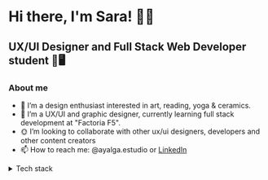 # Hi there, I'm Sara! 👋🏼
## UX/UI Designer and Full Stack Web Developer student 🎨🖥

### About me
- 👀 I’m a design enthusiast interested in art, reading, yoga & ceramics. 
- 🌱 I’m a UX/UI and graphic designer, currently learning full stack development at "Factoria F5".
- 🌞 I’m looking to collaborate with other ux/ui designers, developers and other content creators
- 📫 How to reach me: @ayalga.estudio or [LinkedIn](https://www.linkedin.com/in/saravazquezlopez/)

<details>
  <summary>Tech stack</summary>

<img src="https://ziadoua.github.io/m3-Markdown-Badges/badges/Figma/figma2.svg"> <img src="https://ziadoua.github.io/m3-Markdown-Badges/badges/Illustrator/illustrator2.svg"> <img src="https://ziadoua.github.io/m3-Markdown-Badges/badges/Photoshop/photoshop2.svg"> <img src="https://ziadoua.github.io/m3-Markdown-Badges/badges/InDesign/indesign1.svg"> <img src="https://ziadoua.github.io/m3-Markdown-Badges/badges/VisualStudioCode/visualstudiocode2.svg"> <img src="https://ziadoua.github.io/m3-Markdown-Badges/badges/HTML/html3.svg"> <img src="https://ziadoua.github.io/m3-Markdown-Badges/badges/CSS/css3.svg"> <img src="https://ziadoua.github.io/m3-Markdown-Badges/badges/Javascript/javascript3.svg"> <img src="https://ziadoua.github.io/m3-Markdown-Badges/badges/Notion/notion3.svg"> <img src="https://ziadoua.github.io/m3-Markdown-Badges/badges/Trello/trello3.svg"> <img src="https://ziadoua.github.io/m3-Markdown-Badges/badges/LinkedIn/linkedin1.svg">
</details>
